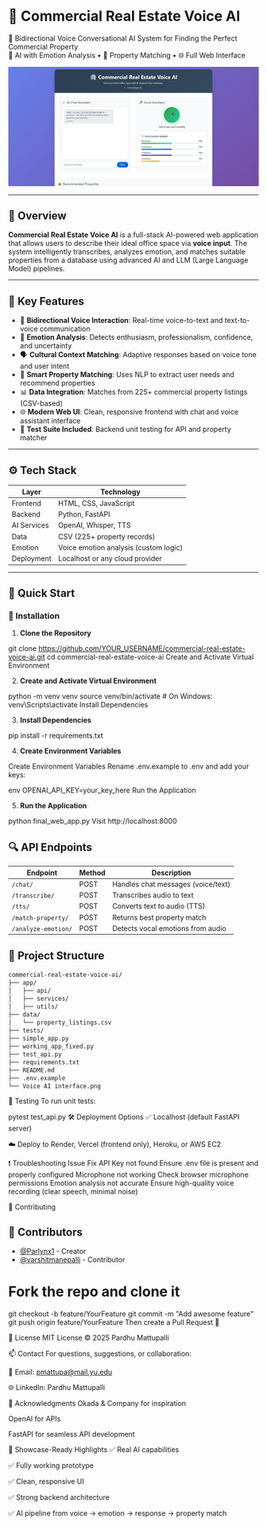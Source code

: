 # 🏢 Commercial Real Estate Voice AI

🎤 Bidirectional Voice Conversational AI System for Finding the Perfect Commercial Property  
🧠 AI with Emotion Analysis • 🤖 Property Matching • 🌐 Full Web Interface

![Commercial Real Estate Voice AI Interface](Voice%20AI%20interface.png)

---

## 📌 Overview

**Commercial Real Estate Voice AI** is a full-stack AI-powered web application that allows users to describe their ideal office space via **voice input**. The system intelligently transcribes, analyzes emotion, and matches suitable properties from a database using advanced AI and LLM (Large Language Model) pipelines.

---

## 🔑 Key Features

- 🎤 **Bidirectional Voice Interaction**: Real-time voice-to-text and text-to-voice communication  
- 🧠 **Emotion Analysis**: Detects enthusiasm, professionalism, confidence, and uncertainty  
- 🗣️ **Cultural Context Matching**: Adaptive responses based on voice tone and user intent  
- 🏢 **Smart Property Matching**: Uses NLP to extract user needs and recommend properties  
- 📊 **Data Integration**: Matches from 225+ commercial property listings (CSV-based)  
- 🌐 **Modern Web UI**: Clean, responsive frontend with chat and voice assistant interface  
- 🧪 **Test Suite Included**: Backend unit testing for API and property matcher  

---

## ⚙️ Tech Stack

| Layer       | Technology               |
|-------------|--------------------------|
| Frontend    | HTML, CSS, JavaScript    |
| Backend     | Python, FastAPI          |
| AI Services | OpenAI, Whisper, TTS     |
| Data        | CSV (225+ property records) |
| Emotion     | Voice emotion analysis (custom logic) |
| Deployment  | Localhost or any cloud provider |

---

## 🚀 Quick Start

### 🔧 Installation

1. **Clone the Repository**

git clone https://github.com/YOUR_USERNAME/commercial-real-estate-voice-ai.git
cd commercial-real-estate-voice-ai
Create and Activate Virtual Environment

2. **Create and Activate Virtual Environment**
   
python -m venv venv
source venv/bin/activate     # On Windows: venv\Scripts\activate
Install Dependencies

3. **Install Dependencies**
   
pip install -r requirements.txt

4. **Create Environment Variables**
   
Create Environment Variables
Rename .env.example to .env and add your keys:

env
OPENAI_API_KEY=your_key_here
Run the Application

5. **Run the Application**
   
python final_web_app.py
Visit http://localhost:8000

## 🔍 API Endpoints

| Endpoint           | Method | Description                          |
|--------------------|--------|--------------------------------------|
| `/chat/`           | POST   | Handles chat messages (voice/text)   |
| `/transcribe/`     | POST   | Transcribes audio to text            |
| `/tts/`            | POST   | Converts text to audio (TTS)         |
| `/match-property/` | POST   | Returns best property match          |
| `/analyze-emotion/`| POST   | Detects vocal emotions from audio    |


## 🧱 Project Structure

```text
commercial-real-estate-voice-ai/
├── app/
│   ├── api/
│   ├── services/
│   ├── utils/
├── data/
│   └── property_listings.csv
├── tests/
├── simple_app.py
├── working_app_fixed.py
├── test_api.py
├── requirements.txt
├── README.md
├── .env.example
└── Voice AI interface.png
```
🧪 Testing
To run unit tests:

pytest test_api.py
🛠️ Deployment Options
✅ Localhost (default FastAPI server)

☁️ Deploy to Render, Vercel (frontend only), Heroku, or AWS EC2

❗ Troubleshooting
Issue	Fix
API Key not found	Ensure .env file is present and properly configured
Microphone not working	Check browser microphone permissions
Emotion analysis not accurate	Ensure high-quality voice recording (clear speech, minimal noise)

🤝 Contributing
## 👥 Contributors

- [@Parlynx1](https://github.com/Parlynx1) - Creator  
- [@varshitmanepalli](https://github.com/varshitmanepalli) - Contributor  


# Fork the repo and clone it
git checkout -b feature/YourFeature
git commit -m "Add awesome feature"
git push origin feature/YourFeature
Then create a Pull Request 🎉

📄 License
MIT License © 2025 Pardhu Mattupalli

📫 Contact
For questions, suggestions, or collaboration:

📧 Email: pmattupa@mail.yu.edu

🌐 LinkedIn: Pardhu Mattupalli

🧠 Acknowledgments
Okada & Company for inspiration

OpenAI for APIs

FastAPI for seamless API development

🌟 Showcase-Ready Highlights
✅ Real AI capabilities

✅ Fully working prototype

✅ Clean, responsive UI

✅ Strong backend architecture

✅ AI pipeline from voice → emotion → response → property match
